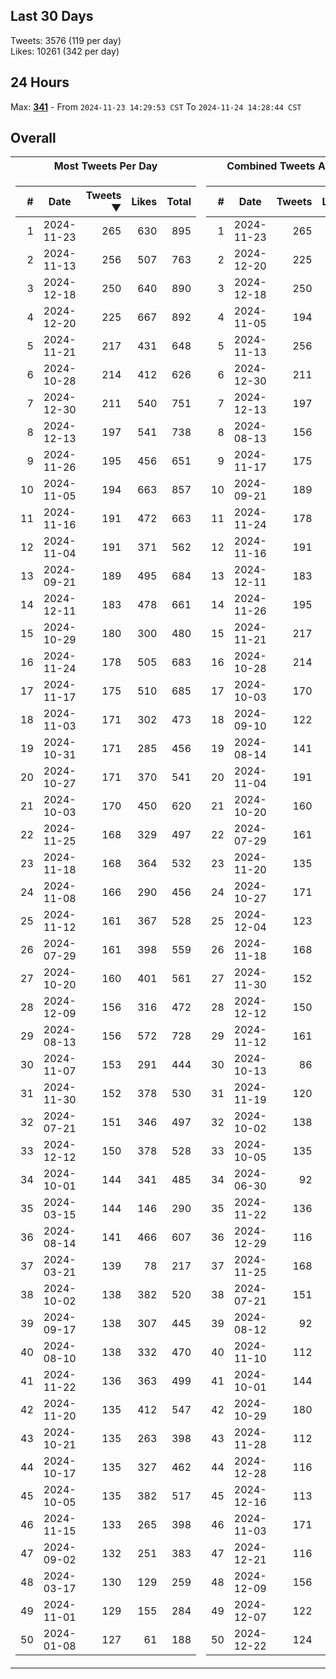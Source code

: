 ## Last 30 Days
Tweets: 3576 (119 per day)\
Likes: 10261 (342 per day)

## 24 Hours
Max: [**341**](../misc/most-tweets_24-hr.csv) - From `2024-11-23 14:29:53 CST` To `2024-11-24 14:28:44 CST`

## Overall
<table>
<tr><th>Most Tweets Per Day</th><th>Combined Tweets And Likes</th></tr><tr><td>


|#|Date|Tweets ▼|Likes|Total|
|--:|--|--:|--:|--:|
|1|2024-11-23|265|630|895|
|2|2024-11-13|256|507|763|
|3|2024-12-18|250|640|890|
|4|2024-12-20|225|667|892|
|5|2024-11-21|217|431|648|
|6|2024-10-28|214|412|626|
|7|2024-12-30|211|540|751|
|8|2024-12-13|197|541|738|
|9|2024-11-26|195|456|651|
|10|2024-11-05|194|663|857|
|11|2024-11-16|191|472|663|
|12|2024-11-04|191|371|562|
|13|2024-09-21|189|495|684|
|14|2024-12-11|183|478|661|
|15|2024-10-29|180|300|480|
|16|2024-11-24|178|505|683|
|17|2024-11-17|175|510|685|
|18|2024-11-03|171|302|473|
|19|2024-10-31|171|285|456|
|20|2024-10-27|171|370|541|
|21|2024-10-03|170|450|620|
|22|2024-11-25|168|329|497|
|23|2024-11-18|168|364|532|
|24|2024-11-08|166|290|456|
|25|2024-11-12|161|367|528|
|26|2024-07-29|161|398|559|
|27|2024-10-20|160|401|561|
|28|2024-12-09|156|316|472|
|29|2024-08-13|156|572|728|
|30|2024-11-07|153|291|444|
|31|2024-11-30|152|378|530|
|32|2024-07-21|151|346|497|
|33|2024-12-12|150|378|528|
|34|2024-10-01|144|341|485|
|35|2024-03-15|144|146|290|
|36|2024-08-14|141|466|607|
|37|2024-03-21|139|78|217|
|38|2024-10-02|138|382|520|
|39|2024-09-17|138|307|445|
|40|2024-08-10|138|332|470|
|41|2024-11-22|136|363|499|
|42|2024-11-20|135|412|547|
|43|2024-10-21|135|263|398|
|44|2024-10-17|135|327|462|
|45|2024-10-05|135|382|517|
|46|2024-11-15|133|265|398|
|47|2024-09-02|132|251|383|
|48|2024-03-17|130|129|259|
|49|2024-11-01|129|155|284|
|50|2024-01-08|127|61|188|

</td><td>


|#|Date|Tweets|Likes|Total ▼|
|--:|--|--:|--:|--:|
|1|2024-11-23|265|630|895|
|2|2024-12-20|225|667|892|
|3|2024-12-18|250|640|890|
|4|2024-11-05|194|663|857|
|5|2024-11-13|256|507|763|
|6|2024-12-30|211|540|751|
|7|2024-12-13|197|541|738|
|8|2024-08-13|156|572|728|
|9|2024-11-17|175|510|685|
|10|2024-09-21|189|495|684|
|11|2024-11-24|178|505|683|
|12|2024-11-16|191|472|663|
|13|2024-12-11|183|478|661|
|14|2024-11-26|195|456|651|
|15|2024-11-21|217|431|648|
|16|2024-10-28|214|412|626|
|17|2024-10-03|170|450|620|
|18|2024-09-10|122|495|617|
|19|2024-08-14|141|466|607|
|20|2024-11-04|191|371|562|
|21|2024-10-20|160|401|561|
|22|2024-07-29|161|398|559|
|23|2024-11-20|135|412|547|
|24|2024-10-27|171|370|541|
|25|2024-12-04|123|410|533|
|26|2024-11-18|168|364|532|
|27|2024-11-30|152|378|530|
|28|2024-12-12|150|378|528|
|29|2024-11-12|161|367|528|
|30|2024-10-13|86|438|524|
|31|2024-11-19|120|402|522|
|32|2024-10-02|138|382|520|
|33|2024-10-05|135|382|517|
|34|2024-06-30|92|413|505|
|35|2024-11-22|136|363|499|
|36|2024-12-29|116|381|497|
|37|2024-11-25|168|329|497|
|38|2024-07-21|151|346|497|
|39|2024-08-12|92|404|496|
|40|2024-11-10|112|375|487|
|41|2024-10-01|144|341|485|
|42|2024-10-29|180|300|480|
|43|2024-11-28|112|366|478|
|44|2024-12-28|116|359|475|
|45|2024-12-16|113|362|475|
|46|2024-11-03|171|302|473|
|47|2024-12-21|116|356|472|
|48|2024-12-09|156|316|472|
|49|2024-12-07|122|350|472|
|50|2024-12-22|124|347|471|

</td><tr>
</table>

